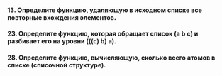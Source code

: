 ####  	13. Определите функцию, удаляющую в исходном списке все повторные вхождения элементов.
#### 	23. Определите функцию, которая обращает список (а b с) и разбивает его на уровни (((с) b) а).
####	28. Определите функцию, вычисляющую, сколько всего атомов в списке (списочной структуре).
